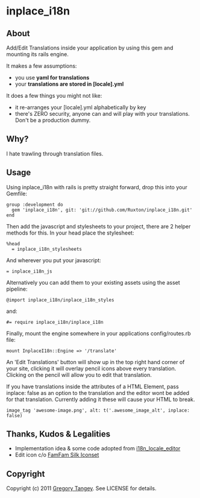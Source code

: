 # inplace_i18n

## About

Add/Edit Translations inside your application by using this gem and mounting its rails engine.

It makes a few assumptions:
* you use **yaml for translations**
* your **translations are stored in [locale].yml**

It does a few things you might not like:
* it re-arranges your [locale].yml alphabetically by key
* there's ZERO security, anyone can and will play with your translations. Don't be a production dummy.

## Why?

I hate trawling through translation files.

## Usage

Using inplace_i18n with rails is pretty straight forward, drop this into your Gemfile:

    group :development do
      gem 'inplace_i18n', git: 'git://github.com/Ruxton/inplace_i18n.git'
    end

Then add the javascript and stylesheets to your project, there are 2 helper methods for this.  In your head place the stylesheet:

    %head
      = inplace_i18n_stylesheets

And wherever you put your javascript:

    = inplace_i18n_js

Alternatively you can add them to your existing assets using the asset pipeline:

    @import inplace_i18n/inplace_i18n_styles

and:

    #= require inplace_i18n/inplace_i18n

Finally, mount the engine somewhere in your applications config/routes.rb file:

    mount InplaceI18n::Engine => '/translate'

An 'Edit Translations' button will show up in the top right hand corner of your site, clicking it will overlay pencil icons above every translation.  Clicking on the pencil will allow you to edit that translation.

If you have translations inside the attributes of a HTML Element, pass inplace: false as an option to the translation and the editor wont be added for that translation.  Currently adding it these will cause your HTML to break.

    image_tag 'awesome-image.png', alt: t('.awesome_image_alt', inplace: false)


## Thanks, Kudos & Legalities

* Implementation idea & some code adopted from [i18n_locale_editor](http://github.com/n1k/i18n_locale_editor/)
* Edit icon c/o [FamFam Silk Iconset](http://www.famfamfam.com/lab/icons/silk/)

## Copyright

Copyright (c) 2011 [Gregory Tangey](http://ignite.digitalignition.net/). See LICENSE for details.




